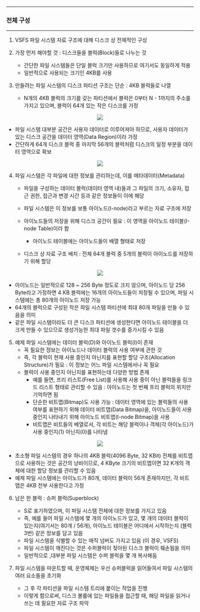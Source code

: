-----
### 전체 구성
-----
1. VSFS 파일 시스템 자료 구조에 대해 디스크 상 전체적인 구성
2. 가장 먼저 해야할 것 : 디스크들을 블럭(Block)들로 나누는 것
   - 간단한 파일 시스템들은 단일 블럭 크기만 사용하므로 여기서도 동일하게 적용
   - 일반적으로 사용되는 크기인 4KB를 사용

3. 만들려는 파일 시스템의 디스크 파티션 구조는 단순 : 4KB 블럭들로 나열
   - N개의 4KB 블럭의 크기를 갖는 파티션에서 블럭은 0부터 N - 1까지의 주소를 가지고 있으며, 블럭이 64개 있는 작은 디스크를 가정
<div align="center">
<img src="https://github.com/user-attachments/assets/f5ab5643-30b7-40d7-bc67-c022f0e62de2">
</div>

  - 파일 시스템 대부분 공간은 사용자 데이터로 이루어져야 하므로, 사용자 데이터가 있는 디스크 공간을 데이터 영역(Data Region)이라 가정
  - 간단하게 64개 디스크 블럭 중 마지막 56개의 블럭처럼 디스크의 일정 부분을 데이터 영역으로 확보
<div align="center">
<img src="https://github.com/user-attachments/assets/621d7f99-4857-4063-822c-b5b840cf75a6">
</div>

4. 파일 시스템은 각 파일에 대한 정보를 관리하는데, 이를 메타데이터(Metadata)
   - 파일을 구성하는 데이터 블럭(데이터 영역 내)들과 그 파일의 크기, 소유자, 접근 권한, 접근과 변경 시간 등과 같은 정보들이 이에 해당
   - 파일 시스템은 이 정보를 보통 아이노드(I-node)라고 부르는 자료 구조에 저장
   - 아이노드들의 저장을 위해 디스크 공간이 필요 : 이 영역을 아이노드 테이블(I-node Table)이라 함
     + 아이노드 테이블에는 아이노드들이 배열 형태로 저장

   - 디스크 상 자료 구조 배치 : 전체 64개 블럭 중 5개의 블럭이 아이노드를 저장하기 위해 할당
<div align="center">
<img src="https://github.com/user-attachments/assets/0afbc758-eca5-42b5-a78f-6e3f8cca8729">
</div>

   - 아이노드는 일반적으로 128 ~ 256 Byte 정도로 크지 않으며, 아이노드 당 256 Byte라고 가정하면 4 KB 블럭에는 16개의 아이노드들이 저장될 수 있으며, 파일 시스템에는 총 80개의 아이노드 저장 가능
   - 64개의 블럭으로 구성된 작은 파일 시스템 파티션에 최대 80개 파일을 만들 수 있음을 의미
   - 같은 파일 시스템이라도 더 큰 디스크 파티션에 생성한다면 아이노드 테이블을 더 크게 만들 수 있으므로 생성가능한 최대 파일 갯수를 증가시킬 수 있음

5. 예제 파일 시스템에는 데이터 블럭(D)와 아이노드 블럭(I)이 존재
   - 꼭 필요한 정보는 아이노드나 데이터 블럭의 사용 여부에 관한 것
   - 즉, 각 블럭이 현재 사용 중인지 아닌지를 표현할 할당 구조(Allocation Structure)가 필요 : 이 정보는 어느 파일 시스템에서나 꼭 필요
   - 블럭이 사용 중인지 아닌지를 표현하는데 다양한 방법 존재
     + 예를 들면, 프리 리스트(Free List)를 사용해 사용 중이 아닌 블럭들을 링크드 리스트 형태로 관리할 수 있음 : 아이노드는 첫 번째 프리 블럭의 위치만 기억하면 됨
     + 단순한 비트맵(Bitmap)도 사용 가능 : 데이터 영역에 있는 블럭들의 사용 여부를 표현하기 위해 데이터 비트맵(Data Bitmap)을, 아이노드들이 사용 중인지 나타내기 위해 아이노드 비트맵(I-node Bitmap)을 사용
     + 비트맵은 비트들의 베열로서, 각 비트는 해당 블럭이나 객체(각 아이노드)가 사용 중인지(1) 아닌지(0)를 나타냄
<div align="center">
<img src="https://github.com/user-attachments/assets/cd04cae8-8838-4124-ae0c-a73377e0832c">
</div>

  - 초소형 파일 시스템의 경우 하나의 4KB 블럭(4096 Byte, 32 KBit) 전체를 비트맵으로 사용하는 것은 공간의 낭비이므로, 4 KByte 크기의 비트맵이면 32 K개의 객체에 대한 할당 정보를 관리할 수 있음
  - 예제 파일 시스템에는 아이노드가 80개, 데이터 블럭이 56개 존재하지만, 각 비트맵은 4KB 전부 사용한다고 가정

6. 남은 한 블럭 : 슈퍼 블럭(Superblock)
   - S로 표기하였으며, 이 파일 시스템 전체에 대한 정보를 가지고 있음
   - 즉, 예를 들어 파일 시스템에 몇 개의 아이노드가 있고, 몇 개의 데이터 블럭이 있는지(여기서는 80개 / 56개), 아이노드 테이블은 어디에서 시작하는지 (블럭 3번) 같은 정보를 담고 있음
   - 파일 시스템을 식별할 수 있는 매직 넘버도 가지고 있음 (이 경우, VSFS)
   - 파일 시스템이 깨진다는 것은 수퍼블럭이 젖아된 디스크 블럭이 훼손됨을 의미
   - 일반적으로 ,대부분 파일 시스템은 수퍼 블럭을 몇 개 복사해둠

7. 파일 시스템을 마운트할 때, 운영체제는 우선 슈퍼블럭을 읽어들여서 파일 시스템의 여러 요소들을 초기화
   - 그 후 각 파티션을 파일 시스템 트리에 붙이는 작업을 진행
   - 이렇게 함으로써, 디스크 볼륨에 있는 파일들을 접근할 때, 해당 파일을 읽거나 쓰는 데 필요한 자료 구조 파악
